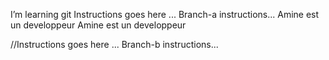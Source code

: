 I’m learning git
Instructions goes here ...
Branch-a instructions...
Amine est un developpeur
Amine est un developpeur

//Instructions goes here ...
Branch-b instructions...
